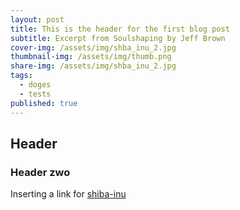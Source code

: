 ```yaml
---
layout: post
title: This is the header for the first blog post
subtitle: Excerpt from Soulshaping by Jeff Brown
cover-img: /assets/img/shba_inu_2.jpg
thumbnail-img: /assets/img/thumb.png
share-img: /assets/img/shba_inu_2.jpg
tags:
  - doges
  - tests
published: true
---
```


## Header

### Header zwo

Inserting a link for [shiba-inu](https://en.wikipedia.org/wiki/Shiba_Inu "Shiba Inu wiki")





